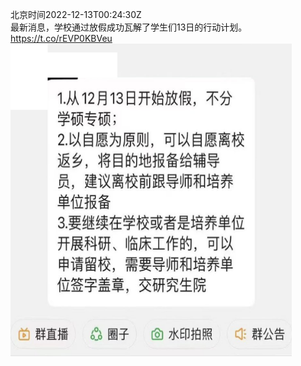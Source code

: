 北京时间2022-12-13T00:24:30Z<br>最新消息，学校通过放假成功瓦解了学生们13日的行动计划。 https://t.co/rEVP0KBVeu<br><img src='/temp/image/2022/n-Month-12/1602338613949349892_0.jpg' width='450' height='500'><br><br>
